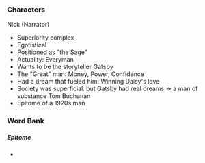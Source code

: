 ### Characters
Nick (Narrator)
- Superiority complex
- Egotistical
- Positioned as "the Sage"
- Actuality: Everyman
- Wants to be the storyteller
Gatsby
- The "Great" man: Money, Power, Confidence
- Had a dream that fueled him: Winning Daisy's love
- Society was superficial. but Gatsby had real dreams -> a man of substance
Tom Buchanan
- Epitome of a 1920s man 


### Word Bank
##### Epitome
- 